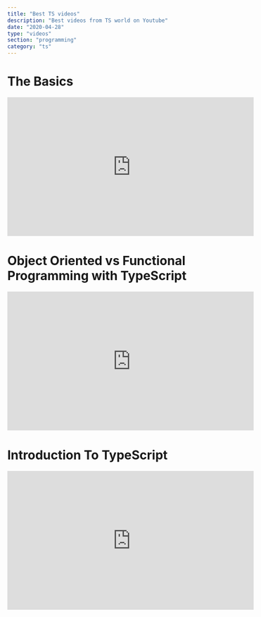 ```yaml
---
title: "Best TS videos"
description: "Best videos from TS world on Youtube"
date: "2020-04-28"
type: "videos"
section: "programming"
category: "ts"
---
```


# The Basics

<iframe width="560" height="315" src="https://www.youtube.com/embed/ahCwqrYpIuM" frameborder="0" allowfullscreen></iframe>

# Object Oriented vs Functional Programming with TypeScript

<iframe width="560" height="315" src="https://www.youtube.com/embed/fsVL_xrYO0w" frameborder="0" allowfullscreen></iframe>

# Introduction To TypeScript

<iframe width="560" height="315" src="https://www.youtube.com/embed/XShQO3BvOyM" frameborder="0" allowfullscreen></iframe>
